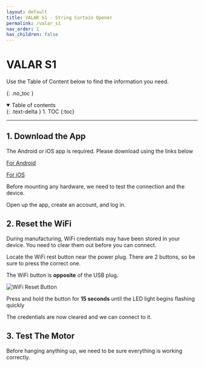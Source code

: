 ```yaml
---
layout: default
title: VALAR S1 - String Curtain Opener
permalink: /valar_s1
nav_order: 1
has_children: false
---
```


# VALAR S1

Use the Table of Content below to find the information you need.

{: .no_toc }

<details open markdown="block">
  <summary>
    Table of contents
  </summary>
  {: .text-delta }
1. TOC
{:toc}
</details>

---


## 1. Download the App

The Android or iOS app is required. Please download using the links below

[For Android](https://play.google.com/store/apps/details?id=cc.blynk.appexport.morning_rod)

[For iOS](https://apps.apple.com/al/app/morningrod/id1455653248)

Before mounting any hardware, we need to test the connection and the device.

Open up the app, create an account, and log in.

## 2. Reset the WiFi

During manufacturing, WiFi credentials may have been stored in your device. You need to clear them out before you can connect.

Locate the WiFi rest button near the power plug. There are 2 buttons, so be sure to press the correct one.

The WiFi button is **opposite** of the USB plug.

![WiFi Reset Button ](https://cdn.shopify.com/s/files/1/0048/6244/3590/files/Bottom.jpg?v=1611857247)

Press and hold the button for **15 seconds** until the LED light begins flashing quickly 

The credentials are now cleared and we can connect to it.

## 3. Test The Motor

Before hanging anything up, we need to be sure everything is working correctly. 
